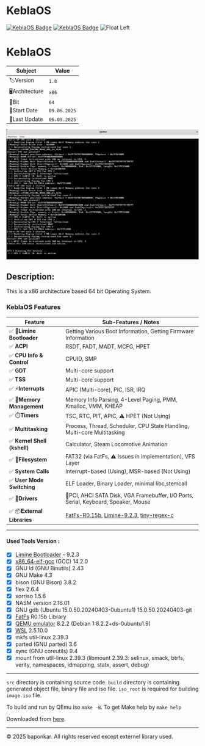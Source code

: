 # KeblaOS

[![KeblaOS Badge](https://img.shields.io/badge/Kebla-OS-maker?labelColor=red&color=blue)](https://gitlab.com/baponkar/kebla-os)
[![KeblaOS Badge](https://img.shields.io/badge/version-1.0-maker?labelColor=red&color=blue)](https://github.com/baponkar/KeblaOS/releases)
<img src="image/KeblaOS.png" alt="Float Left" alt="My Image" width="20" height="20">

# KeblaOS

|Subject       | Value         |
|--------------|---------------|
|🏷️Version     | `1.0`        |
|🖥️Architecture| `x86`        |
|🔢Bit         | `64`         |
|📅Start Date  | `09.06.2025` |
|🔄Last Update | `06.09.2025` |



![screenshot](screenshot/screenshot.png)

## Description:
This is a x86 architecture based 64 bit Operating System.



### KeblaOS Features

| Feature                    | Sub-Features / Notes                                                                  |
|----------------------------|--------------------------------------------------------------------------------------|
| ✅ 🚀**Limine Bootloader**   | Getting Various Boot Information, Getting Firmware Information                       |
| ✅ **ACPI**                | RSDT, FADT, MADT, MCFG, HPET                                                         |
| ✅ **CPU Info & Control**  | CPUID, SMP                                                                           |
| ✅ **GDT**                 | Multi-core support                                                                   |
| ✅ **TSS**                 | Multi-core support                                                                   |
| ✅ ⚡**Interrupts**          | APIC (Multi-core), PIC, ISR, IRQ                                                     |
| ✅ 🧠**Memory Management**   | Memory Info Parsing, 4-Level Paging, PMM, Kmalloc, VMM, KHEAP                        |
| ✅ ⏱️**Timers**              | TSC, RTC, PIT, APIC, ⚠️ HPET (Not Using)                                            |
| ✅ **Multitasking**        | Process, Thread, Scheduler, CPU State Handling, Multi-core Multitasking              |
| ✅ **Kernel Shell (kshell)** | Calculator, Steam Locomotive Animation                                             |
| ✅ 📂**Filesystem**          | FAT32 (via FatFs, ⚠️ Issues in implementation), VFS Layer                            |
| ✅ **System Calls**        | Interrupt-based (Using), MSR-based (Not Using)                                       |
| ✅ **User Mode Switching** | ELF Loader, Binary Loader, minimal libc,stemcall                                     |
| ✅ 🔌**Drivers**             | 🎴PCI, AHCI SATA Disk, VGA Framebuffer, I/O Ports, Serial, Keyboard, Speaker, Mouse    |
| ✅ 📦**External Libraries**  | [FatFs-R0.15b](https://elm-chan.org/fsw/ff/), [Limine-9.2.3](https://codeberg.org/Limine/Limine), [tiny-regex-c](https://github.com/kokke/tiny-regex-c) |


---

#### Used Tools Version :
- [x] [Limine Bootloader](https://github.com/limine-bootloader/limine) - 9.2.3
- [x] [x86_64-elf-gcc](https://wiki.osdev.org/GCC_Cross-Compiler) (GCC) 14.2.0
- [x] GNU ld (GNU Binutils) 2.43
- [x] GNU Make 4.3
- [x] bison (GNU Bison) 3.8.2
- [x] flex 2.6.4
- [x] xorriso 1.5.6
- [x] NASM version 2.16.01
- [x] GNU gdb (Ubuntu 15.0.50.20240403-0ubuntu1) 15.0.50.20240403-git
- [x] [FatFs](https://elm-chan.org/fsw/ff/00index_e.html) R0.15b Library
- [x] [QEMU emulator](https://www.qemu.org/) 8.2.2 (Debian 1:8.2.2+ds-0ubuntu1.9)
- [x] [WSL](https://learn.microsoft.com/en-us/windows/wsl/install) 2.5.10.0
- [x] mkfs util-linux 2.39.3
- [x] parted (GNU parted) 3.6
- [x] sync (GNU coreutils) 9.4
- [x] mount from util-linux 2.39.3 (libmount 2.39.3: selinux, smack, btrfs, verity, namespaces, idmapping, statx, assert, debug)

---


`src` directory is containing source code. `build` directory is containing generated object file, binary file and iso file. `iso_root` is required for building `image.iso` file.

To build and run by QEmu iso `make -B`.
To get Make help by `make help`

Downloaded from [here](https://github.com/baponkar/KeblaOS).


---

© 2025 baponkar. All rights reserved except externel library used.


